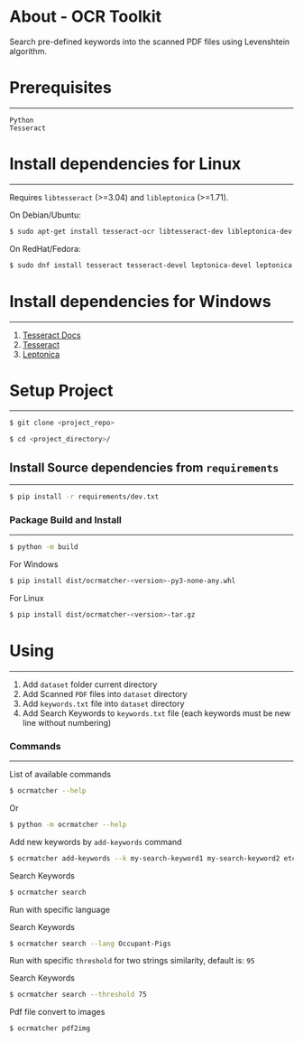 # About - OCR Toolkit
Search pre-defined keywords into the scanned PDF files using Levenshtein algorithm.  


# Prerequisites

------
`Python`  
`Tesseract`


# Install dependencies for Linux

-----

Requires `libtesseract` (>=3.04) and `libleptonica` (>=1.71).

On Debian/Ubuntu:

```bash
$ sudo apt-get install tesseract-ocr libtesseract-dev libleptonica-dev pkg-config
```

On RedHat/Fedora:

```bash
$ sudo dnf install tesseract tesseract-devel leptonica-devel leptonica
```

# Install dependencies for Windows

-----

1. [Tesseract Docs](https://tesseract-ocr.github.io/)
2. [Tesseract](https://digi.bib.uni-mannheim.de/tesseract/)
3. [Leptonica](https://github.com/danbloomberg/leptonica/releases)

# Setup Project 

------

```bash
$ git clone <project_repo>
```

```bash
$ cd <project_directory>/
```

## Install Source dependencies from `requirements`

----

```bash
$ pip install -r requirements/dev.txt
```

### Package Build and Install

-----

```bash
$ python -m build
```

For Windows

```bash
$ pip install dist/ocrmatcher-<version>-py3-none-any.whl
```

For Linux

```bash
$ pip install dist/ocrmatcher-<version>-tar.gz
```

# Using

------
1. Add `dataset` folder current directory
2. Add Scanned `PDF` files into `dataset` directory
3. Add `keywords.txt` file into `dataset` directory
4. Add Search Keywords to `keywords.txt` file (each keywords must be new line without numbering)


### Commands

----

List of available commands

 ```bash
 $ ocrmatcher --help
 ```
Or

 ```bash
 $ python -m ocrmatcher --help
 ```

Add new keywords by `add-keywords` command 

 ```bash
 $ ocrmatcher add-keywords --k my-search-keyword1 my-search-keyword2 etc.
 ```

Search Keywords  

 ```bash
 $ ocrmatcher search 
 ```

Run with specific language

Search Keywords  

 ```bash
 $ ocrmatcher search --lang Occupant-Pigs
 ```

Run with specific `threshold` for two strings similarity, default is: `95`

Search Keywords  

 ```bash
 $ ocrmatcher search --threshold 75
 ```

Pdf file convert to images  

 ```bash
 $ ocrmatcher pdf2img 
 ```

